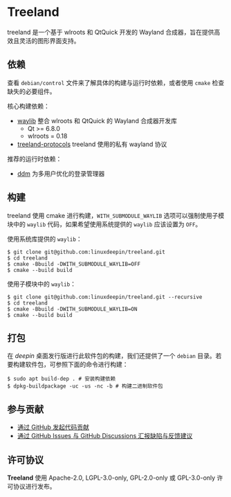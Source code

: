 # Treeland

treeland 是一个基于 wlroots 和 QtQuick 开发的 Wayland 合成器，旨在提供高效且灵活的图形界面支持。

## 依赖

查看 `debian/control` 文件来了解具体的构建与运行时依赖，或者使用 `cmake` 检查缺失的必要组件。

核心构建依赖：

- [waylib](https://github.com/vioken/waylib) 整合 wlroots 和 QtQuick 的 Wayland 合成器开发库
  - Qt >= 6.8.0
  - wlroots = 0.18
- [treeland-protocols](https://github.com/linuxdeepin/treeland-protocols) treeland 使用的私有 wayland 协议

推荐的运行时依赖：

- [ddm](https://github.com/linuxdeepin/ddm) 为多用户优化的登录管理器

## 构建

treeland 使用 cmake 进行构建，`WITH_SUBMODULE_WAYLIB` 选项可以强制使用子模块中的 `waylib` 代码，如果希望使用系统提供的 `waylib` 应该设置为 `OFF`。

使用系统库提供的 `waylib`：

```shell
$ git clone git@github.com:linuxdeepin/treeland.git
$ cd treeland
$ cmake -Bbuild -DWITH_SUBMODULE_WAYLIB=OFF
$ cmake --build build
```
使用子模块中的 `waylib`：

```shell
$ git clone git@github.com:linuxdeepin/treeland.git --recursive
$ cd treeland
$ cmake -Bbuild -DWITH_SUBMODULE_WAYLIB=ON
$ cmake --build build
```

## 打包

在 *deepin* 桌面发行版进行此软件包的构建，我们还提供了一个 `debian` 目录。若要构建软件包，可参照下面的命令进行构建：

```shell
$ sudo apt build-dep . # 安装构建依赖
$ dpkg-buildpackage -uc -us -nc -b # 构建二进制软件包
```

## 参与贡献

- [通过 GitHub 发起代码贡献](https://github.com/linuxdeepin/treeland/)
- [通过 GitHub Issues 与 GitHub Discussions 汇报缺陷与反馈建议](https://github.com/linuxdeepin/developer-center/issues/new/choose)

## 许可协议

**Treeland** 使用 Apache-2.0, LGPL-3.0-only, GPL-2.0-only 或 GPL-3.0-only 许可协议进行发布。